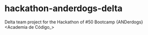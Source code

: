 # hackathon-anderdogs-delta
Delta team project for the Hackathon of #50 Bootcamp {ANDerdogs} &lt;Academia de Código_>
